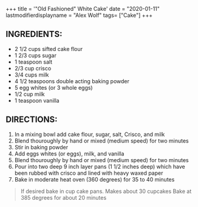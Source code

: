 +++
title = '"Old Fashioned" White Cake'
date = "2020-01-11"
lastmodifierdisplayname = "Alex Wolf"
tags= ["Cake"]
+++

## INGREDIENTS:

* 2 1/2 cups sifted cake flour
* 1 2/3 cups sugar
* 1 teaspoon salt
* 2/3 cup crisco
* 3/4 cups milk
* 4 1/2 teaspoons double acting baking powder
* 5 egg whites (or 3 whole eggs)
* 1/2 cup milk
* 1 teaspoon vanilla

## DIRECTIONS:

1. In a mixing bowl add cake flour, sugar, salt, Crisco, and milk
2. Blend thouroughly by hand or mixed (medium speed) for two minutes
3. Stir in baking powder
4. Add eggs whites (or eggs), milk, and vanilla
5. Blend thouroughly by hand or mixed (medium speed) for two minutes
6. Pour into two deep 9 inch layer pans (1 1/2 inches deep) which have been rubbed with crisco and lined with heavy waxed paper
7. Bake in moderate heat oven (360 degrees) for 35 to 40 minutes

> If desired bake in cup cake pans.
> Makes about 30 cupcakes
> Bake at 385 degrees for about 20 minutes
